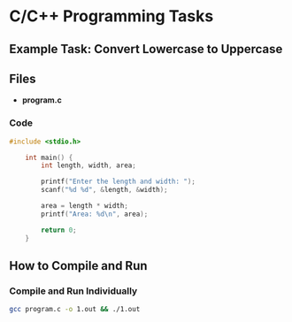 # C/C++ Programming Tasks  

## Example Task: Convert Lowercase to Uppercase  

## Files  
- **program.c**

### Code  

```c
#include <stdio.h>

	int main() {
		int length, width, area;

		printf("Enter the length and width: ");
		scanf("%d %d", &length, &width);

		area = length * width;
		printf("Area: %d\n", area);

		return 0;
	}

```
## How to Compile and Run  

### Compile and Run Individually  
```sh
gcc program.c -o 1.out && ./1.out
```